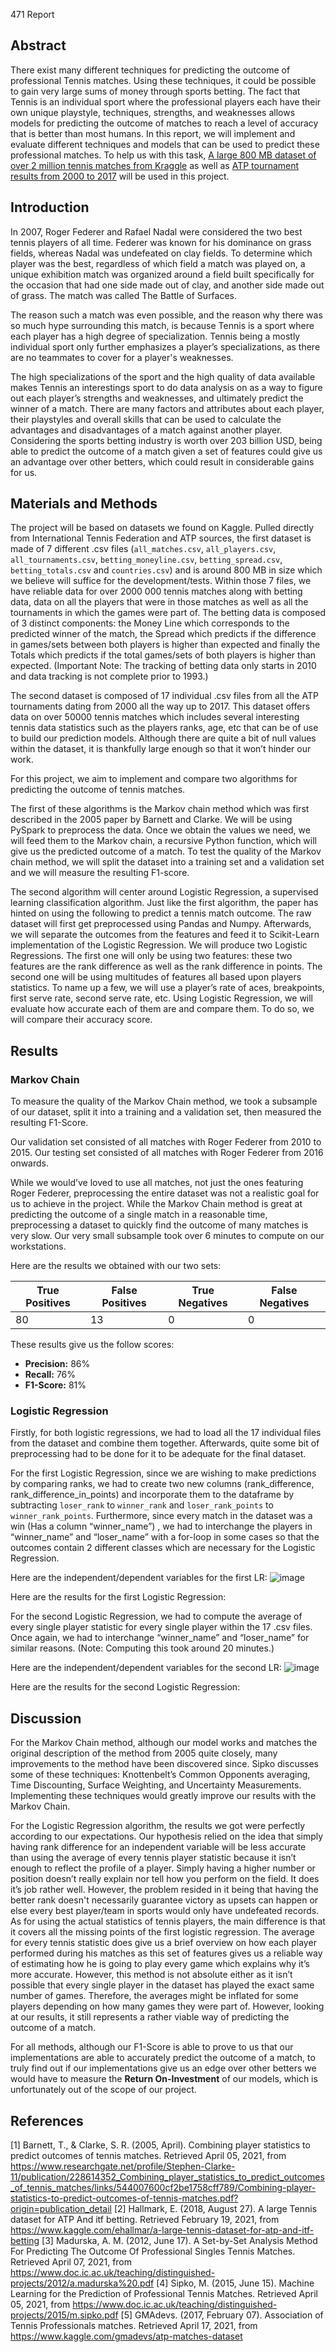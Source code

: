 471 Report


## Abstract

There exist many different techniques for predicting the outcome of professional Tennis matches. Using these techniques, it could be possible to gain very large sums of money through sports betting. The fact that Tennis is an individual sport where the professional players each have their own unique playstyle, techniques, strengths, and weaknesses allows models for predicting the outcome of matches to reach a level of accuracy that is better than most humans. In this report, we will implement and evaluate different techniques and models that can be used to predict these professional matches. To help us with this task, [A large 800 MB dataset of over 2 million tennis matches from Kraggle](https://www.kaggle.com/ehallmar/a-large-tennis-dataset-for-atp-and-itf-betting) as well as [ATP tournament results from 2000 to 2017](https://www.kaggle.com/gmadevs/atp-matches-dataset ) will be used in this project.

## Introduction

In 2007, Roger Federer and Rafael Nadal were considered the two best tennis players of all time. Federer was known for his dominance on grass fields, whereas Nadal was undefeated on clay fields. To determine which player was the best, regardless of which field a match was played on, a unique exhibition match was organized around a field built specifically for the occasion that had one side made out of clay, and another side made out of grass. The match was called The Battle of Surfaces.

The reason such a match was even possible, and the reason why there was so much hype surrounding this match, is because Tennis is a sport where each player has a high degree of specialization. Tennis being a mostly individual sport only further emphasizes a player’s specializations, as there are no teammates to cover for a player's weaknesses.

The high specializations of the sport and the high quality of data available makes Tennis an interestings sport to do data analysis on as a way to figure out each player’s strengths and weaknesses, and ultimately predict the winner of a match. There are many factors and attributes about each player, their playstyles and overall skills that can be used to calculate the advantages and disadvantages of a match against another player. Considering the sports betting industry is worth over 203 billion USD, being able to predict the outcome of a match given a set of features could give us an advantage over other betters, which could result in considerable gains for us.

## Materials and Methods

The project will be based on datasets we found on Kaggle. Pulled directly from International Tennis Federation and ATP sources,  the first dataset is made of 7 different .csv files (``all_matches.csv``, ``all_players.csv``, ``all_tournaments.csv``, ``betting_moneyline.csv``, ``betting_spread.csv``, ``betting_totals.csv`` and ``countries.csv``) and is around 800 MB in size which we believe will suffice for the development/tests. Within those 7 files, we have reliable data for over 2000 000 tennis matches along with betting data, data on all the players that were in those matches as well as all the tournaments in which the games were part of. The betting data is composed of 3 distinct components: the Money Line which corresponds to the predicted winner of the match, the Spread which predicts if the difference in games/sets between both players is higher than expected and finally the Totals which predicts if the total games/sets of both players is higher than expected. (Important Note: The tracking of betting data only starts in 2010 and data tracking is not complete prior to 1993.)

The second dataset is composed of 17 individual .csv files from all the ATP tournaments dating from 2000 all the way up to 2017. This dataset offers data on over 50000 tennis matches which includes several interesting tennis data statistics such as the players ranks, age, etc that can be of use to build our prediction models. Although there are quite a bit of  null values within the dataset, it is thankfully large enough so that it won’t hinder our work. 

For this project, we aim to implement and compare two algorithms for predicting the outcome of tennis matches. 

The first of these algorithms is the Markov chain method which was first described in the 2005 paper by Barnett and Clarke. We will be using PySpark to preprocess the data. Once we obtain the values we need, we will feed them to the Markov chain, a recursive Python function, which will give us the predicted outcome of a match. To test the quality of the Markov chain method, we will split the dataset into a training set and a validation set and we will measure the resulting F1-score.

The second algorithm will center around Logistic Regression, a supervised learning classification algorithm. Just like the first algorithm, the paper has hinted on using the following to predict a tennis match outcome. The raw dataset will first get preprocessed using Pandas and Numpy. Afterwards, we will separate the outcomes from the features and feed it to Scikit-Learn implementation of the Logistic Regression. We will produce two Logistic Regressions. The first one will only be using two features: these two features are the rank difference as well as the rank difference in points. The second one will be using multitudes of features all based upon players statistics. To name up a few, we will use a player’s rate of aces, breakpoints, first serve rate, second serve rate, etc. Using Logistic Regression, we will evaluate how accurate each of them are and compare them. To do so, we will compare their accuracy score.  

## Results

### Markov Chain

To measure the quality of the Markov Chain method, we took a subsample of our dataset, split it into a training and a validation set, then measured the resulting F1-Score.

Our validation set consisted of all matches with Roger Federer from 2010 to 2015. Our testing set consisted of all matches with Roger Federer from 2016 onwards.

While we would’ve loved to use all matches, not just the ones featuring Roger Federer, preprocessing the entire dataset was not a realistic goal for us to achieve in the project. While the Markov Chain method is great at predicting the outcome of a single match in a reasonable time, preprocessing a dataset to quickly find the outcome of many matches is very slow. Our very small subsample took over 6 minutes to compute on our workstations.

Here are the results we obtained with our two sets:

| True Positives | False Positives | True Negatives | False Negatives |
|--|--|--|--|
| 80| 13| 0| 0|

These results give us the follow scores:

- **Precision:** 86%
- **Recall:** 76%
- **F1-Score:** 81%

### Logistic Regression
Firstly, for both logistic regressions, we had to load all the 17 individual files from the dataset and combine them together. Afterwards, quite some bit of preprocessing had to be done for it to be adequate for the final dataset.

For the first Logistic Regression, since we are wishing to make predictions by comparing ranks, we had to create  two new columns (rank_difference, rank_difference_in_points) and incorporate them to the dataframe by subtracting ``loser_rank`` to ``winner_rank`` and ``loser_rank_points`` to ``winner_rank_points``. Furthermore, since every match in the dataset was a win (Has a column “winner_name”) , we had to interchange the players in  “winner_name” and “loser_name” with a for-loop in some cases so that the outcomes contain 2 different classes which are necessary for the Logistic Regression.

 Here are the independent/dependent variables for the first LR:
 ![image](https://user-images.githubusercontent.com/47062063/115100857-9b126f80-9f0d-11eb-9110-38a92038b874.png)


Here are the results for the first Logistic Regression: 




For the second Logistic Regression, we had to compute the average of every single player statistic for every single player within the 17 .csv files. Once again, we had to interchange “winner_name” and “loser_name” for similar reasons. (Note: Computing this took around 20 minutes.)

Here are the independent/dependent variables for the second LR: 
![image](https://user-images.githubusercontent.com/47062063/115100867-a8c7f500-9f0d-11eb-997f-790511ba31bb.png)

Here are the results for the second Logistic Regression: 
 


## Discussion

For the Markov Chain method, although our model works and matches the original description of the method from 2005 quite closely, many improvements to the method have been discovered since. Sipko discusses some of these techniques:  Knottenbelt’s Common Opponents averaging, Time Discounting, Surface Weighting, and Uncertainty Measurements. Implementing these techniques would greatly improve our results with the Markov Chain.

For the Logistic Regression algorithm, the results we got were perfectly according to our expectations. Our hypothesis relied on the idea that simply having rank difference for an independent variable will be less accurate than using the average of every tennis player statistic because it isn’t enough to reflect the profile of a player. Simply having a higher number or position doesn’t really explain nor tell how you perform on the field.  It does it’s job rather well. However, the problem resided in it being that having the better rank doesn't necessarily guarantee victory as upsets can happen or else every best player/team in sports would only have undefeated records. As for using the actual statistics of tennis players, the main difference is that it covers all the missing points of the first logistic regression. The average for every tennis statistic does give us a brief overview on how each player performed during his matches as this set of features gives us a reliable way of estimating how he is going to play every game which explains why it’s more accurate. However, this method is not absolute either as it isn’t possible that every single player in the dataset has played the exact same number of games. Therefore, the averages might be inflated for some players depending on how many games they were part of. However, looking at our results, it still represents a rather viable way of predicting the outcome of a match.

For all methods, although our F1-Score is able to prove to us that our implementations are able to accurately predict the outcome of a match, to truly find out if our implementations give us an edge over other betters we would have to measure the **Return On-Investment** of our models, which is unfortunately out of the scope of our project.


## References
[1] Barnett, T., & Clarke, S. R. (2005, April). Combining player statistics to predict outcomes of tennis matches. Retrieved April 05, 2021, from https://www.researchgate.net/profile/Stephen-Clarke-11/publication/228614352_Combining_player_statistics_to_predict_outcomes_of_tennis_matches/links/544007600cf2be1758cff789/Combining-player-statistics-to-predict-outcomes-of-tennis-matches.pdf?origin=publication_detail
[2] Hallmark, E. (2018, August 27). A large Tennis dataset for ATP And itf betting. Retrieved February 19, 2021, from https://www.kaggle.com/ehallmar/a-large-tennis-dataset-for-atp-and-itf-betting
[3] Madurska, A. M. (2012, June 17). A Set-by-Set Analysis Method For Predicting The Outcome Of Professional Singles Tennis Matches. Retrieved April 07, 2021, from https://www.doc.ic.ac.uk/teaching/distinguished-projects/2012/a.madurska%20.pdf
[4] Sipko, M. (2015, June 15). Machine Learning for the Prediction of Professional Tennis Matches. Retrieved April 05, 2021, from https://www.doc.ic.ac.uk/teaching/distinguished-projects/2015/m.sipko.pdf
[5] GMAdevs. (2017, February 07). Association of Tennis Professionals matches. Retrieved April 17, 2021, from https://www.kaggle.com/gmadevs/atp-matches-dataset


